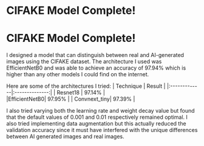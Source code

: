 # CIFAKE Model Complete!
# CIFAKE Model Complete!

I designed a model that can distinguish between real and AI-generated images using the CIFAKE dataset. The architecture I used was EfficientNetB0 and was able to achieve an accuracy of 97.94% which is higher than any other models I could find on the internet.

Here are some of the architectures I tried:
|   Technique  |     Result     | 
|:-------------|:--------------:|
| Resnet18     |    97.14%      |   
|EfficientNetB0|    97.95%      | 
| Convnext_tiny|    97.39%      |   

I also tried varying both the learning rate and weight decay value but found that the default values of 0.001 and 0.01 respectively remained optimal. I also tried implementing data augmentation but this actually reduced the validation accuracy since it must have interfered with the unique differences between AI generated images and real images.

